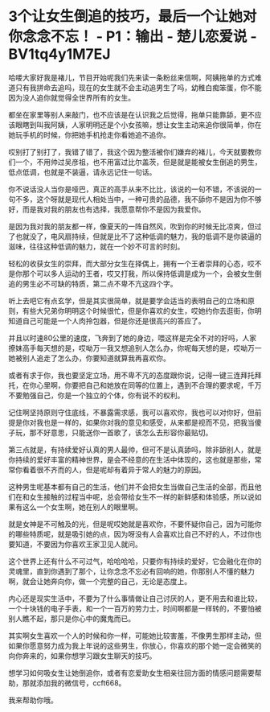 # 3个让女生倒追的技巧，最后一个让她对你念念不忘！ - P1：输出 - 楚儿恋爱说 - BV1tq4y1M7EJ

哈喽大家好我是褚儿，节目开始呢我们先来读一条粉丝来信啊，阿姨拖单的方式难道只有我拼命去追吗，现在的女生就不会主动追男生了吗，幼稚白痴笨蛋，你不能因为没人追你就觉得全世界所有的女生。

都坐在家里等别人来敲门，也不应该是在认识我之后觉得，拖单只能靠舔，更不应该眼瞎到叫我阿姨，人家明明还是个小女孩嘛，想让女生主动来追你很简单，你在她玩手机的时候，你把她手机抢走你看她追不追你。

哎别打了别打了，我错了错了，我这个因为整活被你们嫌弃的褚儿，今天就要教你们一个，不用帅过吴彦祖，也不用富过比尔盖茨，但是就是能被女生倒追的男生，低点低调，也就是不装逼，请永远记住一句话。

你不说话没人当你是哑巴，真正的高手从来不比比，该说的一句不错，不该说的一句不多，这个呀就是现代人相处当中，一种可贵的品德，我不舔你不是因为你不够好，而是我对我的朋友也有选择，我愿意帮你不是因为我爱你。

是因为我对我的朋友都一样，像夏天的一阵自然风，吹到你的时候无比凉爽，但过了也就没了，电风扇持续，但就是比不了这种低调的魅力，我的低调不是你装逼的滋味，往往这种低调的魅力，就在一个妙不可言的时刻。

轻松的收获女生的崇拜，而大部分女生在择偶上，拥有一个王者崇拜的心态，哎不是你那个可以多人运动的王者，哎又打我，所以保持低调是成为一个，会被女生倒追的男生必不可缺的特质，第二点不卑不亢这四个字。

听上去吧它有点玄学，但是其实很简单，就是要学会适当的表明自己的立场和原则，有些大兄弟你明明这个时候很忙，但是你喜欢的女生，哎她约你去逛街，你明知道自己可能是一个人肉拎包器，但是你还是很高兴的答应了。

并且以时速80公里的速度，飞奔到了她的身边，喂这样是完全不对的好吗，人家撩妹高手每天想的是，哎呦万一我又想追别人怎么办，你呢每天想的是，哎呦万一她被别人追走了怎么办，你要知道就算我再喜欢你。

或者有求于你，我也要坚定立场，用不卑不亢的态度跟你说，记得一键三连拜托拜托，在你心里啊，你要把自己和她放在同等的位置上，遇到不合理的要求呢，千万不要勉强自己，你是一个独立的个体，你有说不的权利。

记住啊坚持原则守住底线，不暴露需求感，我可以喜欢你，我也可以对你好，但前提是你对我也是一样的，如果你对我的意见和感受，从来都是视而不见，把我当傻子玩，那不好意思，只能送你一首歌了，该怎么去形容你最贴切。

第三点就是，有持续爱好认真的男人最帅，但可不是认真舔吗，除非舔别人，就是你持续的爱好丰富的精神世界，是会不经意的在生活中体现的，这也就是那些，常常你看着很不齐而的人，但是呢却有着异于常人的魅力的原因。

这种男生呢基本都有自己的生活，他们并不会把女生当做自己生活的全部，而且他们在和女生接触的过程当中呢，总会带给女生不一样的新鲜感和体验感，所以说如果有这么一个女生啊，她在别人的眼里啊。

就是女神是不可触及的光，但是呢哎她就是喜欢你，不要怀疑你自己，因为可能你的哪些特质呢，就是吸引她的点，因为呀没有人会喜欢比自己不好的人，不过你也要知道，不要因为你喜欢王家卫见人就问。

这个世界上还有什么不可过气，哈哈哈哈，只要你有持续的爱好，它会融化在你的灵魂里，直到你遇到了那个，让你念念不忘必有回响的她，你那别人不懂的魅力啊，就会让她奔向你，做一个完整的自己，无论是态度上。

内心还是现实生活中，不要为了什么事情做让自己讨厌的人，更不用去和谁比较，一个十块钱的电子手表，和一个一百万的劳力士，时间啊都是一样转的，不要怕被别人瞧不起，那只是你心中的魔鬼而已。

其实啊女生喜欢一个人的时候和你一样，可能她比较害羞，不像男生那样主动，但如果你愿意努力成为我上年说的这些男生，你放心，你喜欢的那个她一定会微笑的向你奔来的，如果你想学习跟女生聊天的技巧。

想学习如何吸女生让她倒追你，或者有恋爱助女生相亲往回方面的情感问题需要帮助，那就添加我的微信号，ccft668。

我来帮助你哦。